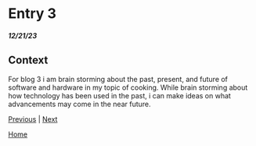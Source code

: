 # Entry 3
##### 12/21/23

## Context
For blog 3 i am brain storming about the past, present, and future of software and hardware in my topic of cooking. While brain storming about how technology has been used in the past, i can make ideas on what advancements may come in the near future.

[Previous](entry02.md) | [Next](entry04.md)

[Home](../README.md)
